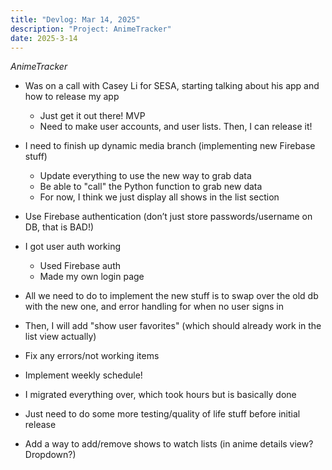 ```yaml
---
title: "Devlog: Mar 14, 2025"
description: "Project: AnimeTracker"
date: 2025-3-14
---
```


*AnimeTracker*

- Was on a call with Casey Li for SESA, starting talking about his app and how to release my app
    - Just get it out there! MVP
    - Need to make user accounts, and user lists. Then, I can release it!
- I need to finish up dynamic media branch (implementing new Firebase stuff)
    - Update everything to use the new way to grab data
    - Be able to "call" the Python function to grab new data
    - For now, I think we just display all shows in the list section
- Use Firebase authentication (don’t just store passwords/username on DB, that is BAD!)

- I got user auth working
    - Used Firebase auth
    - Made my own login page
- All we need to do to implement the new stuff is to swap over the old db with the new one, and error handling for when no user signs in
- Then, I will add "show user favorites" (which should already work in the list view actually)
- Fix any errors/not working items
- Implement weekly schedule!

- I migrated everything over, which took hours but is basically done
- Just need to do some more testing/quality of life stuff before initial release
- Add a way to add/remove shows to watch lists (in anime details view? Dropdown?)
